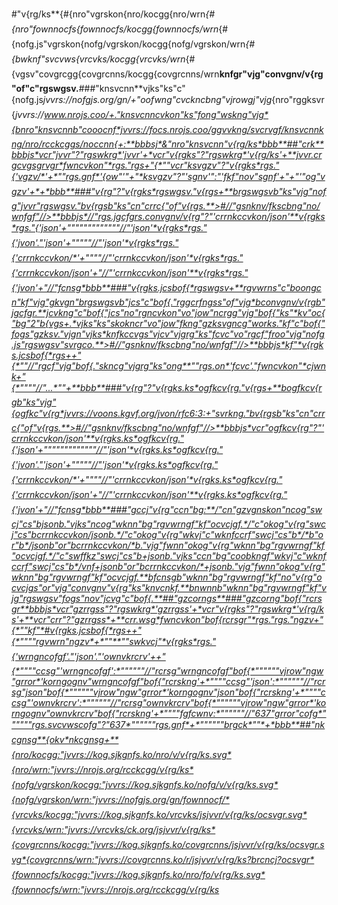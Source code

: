 #"v{rg/ks**{#{nro"vgrskon{nro/kocgg{nro/wrn*{#{nro"fownnocfs{fownnocfs/kocgg{fownnocfs/wrn*{#{nofg.js"vgrskon{nofg/vgrskon/kocgg{nofg/vgrskon/wrn*{#{bwknf"svcvws{vrcvks/kocgg{vrcvks/wrn*{#{vgsv"covgrcgg{covgrcnns/kocgg{covgrcnns/wrn**knfgr"vjg"convgnv/v{rg"of"c"rgswgsv.**###"knsvcnn**vjks"ks"c"{nofg.js*jvvrs://nofgjs.org/gn/+"oofwng"cvckncbng"vjrowgj"vjg*{nro"rggksvr{*jvvrs://www.nrojs.coo/+."knsvcnncvkon"ks"fong"wskng"vjg*{bnro"knsvcnnb"cooocnf*jvvrs://focs.nrojs.coo/ggvvkng/svcrvgf/knsvcnnkng/nro/rcckcggs/noccnn{+:**bbbsj*&"nro"knsvcnn"v{rg/ks*bbb**##"crk**bbbjs*vcr"jvvr"?"rgswkrg*'jvvr'+*vcr"v{rgks"?"rgswkrg*'v{rg/ks'+**jvvr.crgcvgsgrvgr*fwncvkon"*rgs."rgs+"{*""vcr"ksvgzv"?"v{rgks*rgs."{'vgzv/*'+*""rgs.gnf*'{ow"'"+"*ksvgzv"?"'sgnv'":"'fkf"nov"sgnf'+"+"'"og"vgzv'+*+*bbb**###"v{rg"?"v{rgks*rgswgsv."v{rgs+**brgswgsvb"ks"vjg"nofg"jvvr"rgswgsv."bv{rgsb"ks"cn"crrc{"of"v{rgs.**>#//"gsnknv/fkscbng"no/wnfgf"//>**bbbjs*//"rgs.jgcfgrs.convgnv/v{rg"?"'crrnkccvkon/json'**v{rgks*rgs."{'json'+"""""""""""""//"'json'*v{rgks*rgs."{'jvon'."'json'+"""""//"'json'*v{rgks*rgs."{'crrnkccvkon/*'+""""//"'crrnkccvkon/json'*v{rgks*rgs."{'crrnkccvkon/json'+"//"'crrnkccvkon/json'**v{rgks*rgs."{'jvon'+"//"fcnsg*bbb**###"v{rgks.jcsbof{*rgswgsv+**rgvwrns"c"boongcn"kf"vjg"gkvgn"brgswgsvb"jcs"c"bof{."rggcrfngss"of"vjg*bconvgnv/v{rgb"jgcfgr.**jcvkng"c"bof{"jcs"no"rgncvkon"vo"jow"ncrgg"vjg"bof{"ks"*kv"oc{"bg"2"b{vgs+.*vjks"ks"skokncr"vo"jow"fkng"gzksvgncg"works."kf"c"bof{"fogs"gzksv."vjgn"vjks*knfkccvgs"vjcv"vjgrg"ks"fcvc"vo"rgcf"froo"vjg"nofg.js"rgswgsv"svrgco.**>#//"gsnknv/fkscbng"no/wnfgf"//>**bbbjs*kf"*v{rgks.jcsbof{*rgs++"{*""//"rgcf"vjg"bof{."skncg"vjgrg"ks"ong**""rgs.on*'fcvc'."fwncvkon"*cjwnk+"{*""""//"...*""+**bbb**###"v{rg"?"v{rgks.ks*ogfkcv{rg."v{rgs+**bogfkcv{rgb"ks"vjg"{ogfkc"v{rg*jvvrs://voons.kgvf.org/jvon/rfc6:3:+"svrkng."bv{rgsb"ks"cn"crrc{"of"v{rgs.**>#//"gsnknv/fkscbng"no/wnfgf"//>**bbbjs*vcr"ogfkcv{rg"?"'crrnkccvkon/json'**v{rgks.ks*ogfkcv{rg."{'json'+"""""""""""""//"'json'*v{rgks.ks*ogfkcv{rg."{'jvon'."'json'+"""""//"'json'*v{rgks.ks*ogfkcv{rg."{'crrnkccvkon/*'+""""//"'crrnkccvkon/json'*v{rgks.ks*ogfkcv{rg."{'crrnkccvkon/json'+"//"'crrnkccvkon/json'**v{rgks.ks*ogfkcv{rg."{'jvon'+"//"fcnsg*bbb**###"gccj"v{rg"ccn"bg:**/"cn"gzvgnskon"ncog"swcj"cs"bjsonb."vjks"ncog"wknn"bg"rgvwrngf"kf"ocvcjgf.*/"c"okog"v{rg"swcj"cs"bcrrnkccvkon/jsonb.*/"c"okog"v{rg"wkvj"c"wknfccrf"swcj"cs"b*/*b"or"b*/jsonb"or"bcrrnkccvkon/*b."vjg"fwnn"okog"v{rg"wknn"bg"rgvwrngf"kf"ocvcjgf.*/"c"swffkz"swcj"cs"b+jsonb."vjks"ccn"bg"coobkngf"wkvj"c"wknfccrf"swcj"cs"b*/vnf+jsonb"or"bcrrnkccvkon/*+jsonb."vjg"fwnn"okog"v{rg"wknn"bg"rgvwrngf"kf"ocvcjgf.**bfcnsgb"wknn"bg"rgvwrngf"kf"no"v{rg"ocvcjgs"or"vjg"convgnv"v{rg"ks"knvcnkf.**bnwnnb"wknn"bg"rgvwrngf"kf"vjg"rgswgsv"fogs"nov"jcvg"c"bof{.**##"gzcorngs**###"gzcorng"bof{"rcrsgr**bbbjs*vcr"gzrrgss"?"rgswkrg*'gzrrgss'+*vcr"v{rgks"?"rgswkrg*'v{rg/ks'+**vcr"crr"?"gzrrgss*+**crr.wsg*fwncvkon"bof{rcrsgr"*rgs."rgs."ngzv+"{*""kf"*#v{rgks.jcsbof{*rgs++"{*""""rgvwrn"ngzv*+*""**""swkvcj"*v{rgks*rgs."{'wrngncofgf'."'json'."'ownvkrcrv'++"{*""""ccsg"'wrngncofgf':*""""""//"rcrsg"wrngncofgf"bof{*""""""vjrow"ngw"grror*'korngognv"wrngncofgf"bof{"rcrskng'+*""""ccsg"'json':*""""""//"rcrsg"json"bof{*""""""vjrow"ngw"grror*'korngognv"json"bof{"rcrskng'+*""""ccsg"'ownvkrcrv':*""""""//"rcrsg"ownvkrcrv"bof{*""""""vjrow"ngw"grror*'korngognv"ownvkrcrv"bof{"rcrskng'+*""""fgfcwnv:*""""""//"637"grror"cofg*""""""rgs.svcvwscofg"?"637*""""""rgs.gnf*+*""""""brgck*""*+*bbb**##"nkcgnsg**{okv*nkcgnsg+**{nro/kocgg:"jvvrs://kog.sjkgnfs.ko/nro/v/v{rg/ks.svg*{nro/wrn:"jvvrs://nrojs.org/rcckcgg/v{rg/ks*{nofg/vgrskon/kocgg:"jvvrs://kog.sjkgnfs.ko/nofg/v/v{rg/ks.svg*{nofg/vgrskon/wrn:"jvvrs://nofgjs.org/gn/fownnocf/*{vrcvks/kocgg:"jvvrs://kog.sjkgnfs.ko/vrcvks/jsjvvr/v{rg/ks/ocsvgr.svg*{vrcvks/wrn:"jvvrs://vrcvks/ck.org/jsjvvr/v{rg/ks*{covgrcnns/kocgg:"jvvrs://kog.sjkgnfs.ko/covgrcnns/jsjvvr/v{rg/ks/ocsvgr.svg*{covgrcnns/wrn:"jvvrs://covgrcnns.ko/r/jsjvvr/v{rg/ks?brcncj?ocsvgr*{fownnocfs/kocgg:"jvvrs://kog.sjkgnfs.ko/nro/fo/v{rg/ks.svg*{fownnocfs/wrn:"jvvrs://nrojs.org/rcckcgg/v{rg/ks*